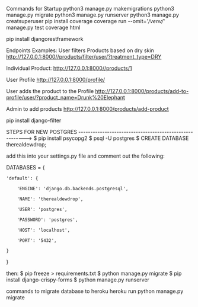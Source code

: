 Commands for Startup
python3 manage.py makemigrations 
python3 manage.py migrate 
python3 manage.py runserver 
python3 manage.py creatsuperuser 
pip install coverage 
coverage run --omit='*/venv/*' manage.py test 
coverage html 

pip install djangorestframework 

Endpoints Examples:
User filters Products based on dry skin 
http://127.0.0.1:8000//products/filter/user/?treatment_type=DRY

Individual Product:
http://127.0.0.1:8000//products/1

User Profile
http://127.0.0.1:8000/profile/

User adds the product to the Profile
http://127.0.0.1:8000/products/add-to-profile/user/?product_name=Drunk%20Elephant

Admin to add products
http://127.0.0.1:8000/products/add-product 

pip install django-filter





STEPS FOR NEW POSTGRES -------------------------------------------------------->
$ pip install psycopg2
$ psql -U postgres
$ CREATE DATABASE therealdewdrop;

add this into your settings.py file and comment out the following: 

 <!-- DATABASES = {
     'default': {
         'ENGINE': 'django.db.backends.sqlite3',
         'NAME': BASE_DIR / 'db.sqlite3',
     }
} -->

DATABASES = {

    'default': {

        'ENGINE': 'django.db.backends.postgresql',

        'NAME': 'therealdewdrop',

        'USER': 'postgres',

        'PASSWORD': 'postgres',

        'HOST': 'localhost',

        'PORT': '5432',

    }

}

then: 
$ pip freeze > requirements.txt
$ python manage.py migrate
$ pip install django-crispy-forms
$ python manage.py runserver

commands to migrate database to heroku 
heroku run python manage.py migrate
